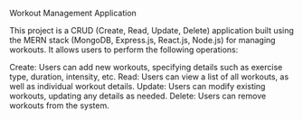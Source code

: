 Workout Management Application

This project is a CRUD (Create, Read, Update, Delete) application built using the MERN stack (MongoDB, Express.js, React.js, Node.js) for managing workouts. It allows users to perform the following operations:

Create: Users can add new workouts, specifying details such as exercise type, duration, intensity, etc.
Read: Users can view a list of all workouts, as well as individual workout details.
Update: Users can modify existing workouts, updating any details as needed.
Delete: Users can remove workouts from the system.
